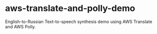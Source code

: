 # aws-translate-and-polly-demo
English-to-Russian Text-to-speech synthesis demo using AWS Translate and AWS Polly.
